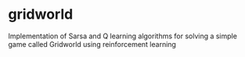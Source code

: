 # gridworld
Implementation of Sarsa and Q learning algorithms for solving a simple game called Gridworld using reinforcement learning

